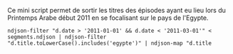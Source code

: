 Ce mini script permet de sortir les titres des épisodes ayant eu lieu lors du Printemps Arabe début 2011 en se focalisant sur le pays de l'Egypte. 

```ndjson-filter "d.date > '2011-01-01' && d.date < '2011-03-01'" < segments.ndjson | ndjson-filter "d.title.toLowerCase().includes('egypte')" | ndjson-map "d.title```
